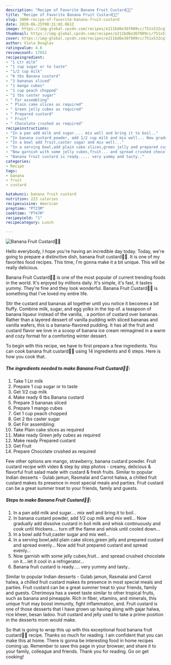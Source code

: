 ```yaml
---
description: "Recipe of Favorite Banana Fruit Custard🍌🥭"
title: "Recipe of Favorite Banana Fruit Custard🍌🥭"
slug: 3900-recipe-of-favorite-banana-fruit-custard
date: 2020-06-25T00:31:03.061Z
image: https://img-global.cpcdn.com/recipes/e211bd6e36f009cc/751x532cq70/banana-fruit-custard🍌🥭-recipe-main-photo.jpg
thumbnail: https://img-global.cpcdn.com/recipes/e211bd6e36f009cc/751x532cq70/banana-fruit-custard🍌🥭-recipe-main-photo.jpg
cover: https://img-global.cpcdn.com/recipes/e211bd6e36f009cc/751x532cq70/banana-fruit-custard🍌🥭-recipe-main-photo.jpg
author: Viola Douglas
ratingvalue: 4.6
reviewcount: 17652
recipeingredient:
- "1 Ltr milk"
- "1 cup sugar or to taste"
- "1/2 cup milk"
- "6 tbs Banana custard"
- "3 bananas sliced"
- "1 mango cubes"
- "1 cup peach chopped"
- "2 tbs caster sugar"
- " For assembling"
- " Plain cake slices as required"
- " Green jelly cubes as required"
- " Prepared custard"
- " Fruit"
- " Chocolate crushed as required"
recipeinstructions:
- "In a pan add milk and sugar.... mix well and bring it to boil.."
- "In banana custard powder, add 1/2 cup milk and mix well... Now gradually add dissolve custard in boil milk and whisk continuously and cook until thickens.... turn off the flame and whisk until cooled down..."
- "In a bowl add fruit,caster sugar and mix well..."
- "In a serving bowl,add plain cake slices,green jelly and prepared custard and spread evenly... Now add fruit prepared custard and spread evenly..."
- "Now garnish with some jelly cubes,fruit... and spread crushed chocolate on it....let it cool in a refrigerator..."
- "Banana fruit custard is ready..... very yummy and tasty.."
categories:
- Recipe
tags:
- banana
- fruit
- custard

katakunci: banana fruit custard 
nutrition: 223 calories
recipecuisine: American
preptime: "PT23M"
cooktime: "PT47M"
recipeyield: "1"
recipecategory: Lunch

---
```



![Banana Fruit Custard🍌🥭](https://img-global.cpcdn.com/recipes/e211bd6e36f009cc/751x532cq70/banana-fruit-custard🍌🥭-recipe-main-photo.jpg)

Hello everybody, I hope you're having an incredible day today. Today, we're going to prepare a distinctive dish, banana fruit custard🍌🥭. It is one of my favorites food recipes. This time, I'm gonna make it a bit unique. This will be really delicious.

Banana Fruit Custard🍌🥭 is one of the most popular of current trending foods in the world. It's enjoyed by millions daily. It's simple, it's fast, it tastes yummy. They're fine and they look wonderful. Banana Fruit Custard🍌🥭 is something that I've loved my entire life.

Stir the custard and bananas all together until you notice it becomes a bit fluffy. Combine milk, sugar, and egg yolks in the top of. a teaspoon of banana liqueur instead of the vanilla, . a portion of custard over bananas. Rather than a layered dessert of vanilla pudding with sliced bananas and vanilla wafers, this is a banana-flavored pudding. It has all the fruit and custard flavor we love in a scoop of banana ice cream reimagined in a warm and cozy format for a comforting winter dessert.


To begin with this recipe, we have to first prepare a few ingredients. You can cook banana fruit custard🍌🥭 using 14 ingredients and 6 steps. Here is how you cook that.

<!--inarticleads1-->

##### The ingredients needed to make Banana Fruit Custard🍌🥭:

1. Take 1 Ltr milk
1. Prepare 1 cup sugar or to taste
1. Get 1/2 cup milk
1. Make ready 6 tbs Banana custard
1. Prepare 3 bananas sliced
1. Prepare 1 mango cubes
1. Get 1 cup peach chopped
1. Get 2 tbs caster sugar
1. Get  For assembling:
1. Take  Plain cake slices as required
1. Make ready  Green jelly cubes as required
1. Make ready  Prepared custard
1. Get  Fruit
1. Prepare  Chocolate crushed as required


Few other options are mango, strawberry, banana custard powder. Fruit custard recipe with video &amp; step by step photos - creamy, delicious &amp; flavorful fruit salad made with custard &amp; fresh fruits. Similar to popular Indian desserts - Gulab jamun, Rasmalai and Carrot halwa, a chilled fruit custard makes its presence in most special meals and parties. Fruit custard can be a great summer treat to your friends, family and guests. 

<!--inarticleads2-->

##### Steps to make Banana Fruit Custard🍌🥭:

1. In a pan add milk and sugar.... mix well and bring it to boil..
1. In banana custard powder, add 1/2 cup milk and mix well... Now gradually add dissolve custard in boil milk and whisk continuously and cook until thickens.... turn off the flame and whisk until cooled down...
1. In a bowl add fruit,caster sugar and mix well...
1. In a serving bowl,add plain cake slices,green jelly and prepared custard and spread evenly... Now add fruit prepared custard and spread evenly...
1. Now garnish with some jelly cubes,fruit... and spread crushed chocolate on it....let it cool in a refrigerator...
1. Banana fruit custard is ready..... very yummy and tasty..


Similar to popular Indian desserts - Gulab jamun, Rasmalai and Carrot halwa, a chilled fruit custard makes its presence in most special meals and parties. Fruit custard can be a great summer treat to your friends, family and guests. Cherimoya has a sweet taste similar to other tropical fruits, such as banana and pineapple. Rich in fiber, vitamins, and minerals, this unique fruit may boost immunity, fight inflammation, and. Fruit custard is one of those desserts that I have grown up having along with gajar halwa, rice kheer, besan ladoo. fruit custard and jelly used to take a prime position in the desserts mom would make. 

So that is going to wrap this up with this exceptional food banana fruit custard🍌🥭 recipe. Thanks so much for reading. I am confident that you can make this at home. There is gonna be interesting food in home recipes coming up. Remember to save this page in your browser, and share it to your family, colleague and friends. Thank you for reading. Go on get cooking!
